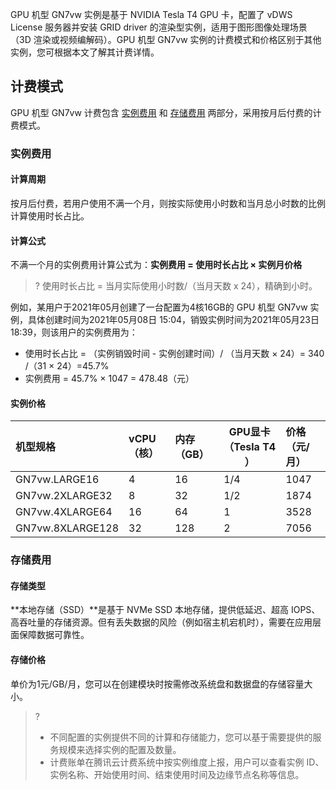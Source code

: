 GPU 机型 GN7vw 实例是基于 NVIDIA Tesla  T4 GPU 卡，配置了 vDWS License 服务器并安装 GRID driver 的渲染型实例，适用于图形图像处理场景（3D 渲染或视频编解码）。GPU 机型 GN7vw 实例的计费模式和价格区别于其他实例，您可根据本文了解其计费详情。

## 计费模式
GPU 机型 GN7vw 计费包含 [实例费用](#instancePrice) 和 [存储费用](#storagePrice) 两部分，采用按月后付费的计费模式。

### 实例费用[](id:instancePrice)

#### 计算周期
按月后付费，若用户使用不满一个月，则按实际使用小时数和当月总小时数的比例计算使用时长占比。

#### 计算公式
不满一个月的实例费用计算公式为：**实例费用 = 使用时长占比 × 实例月价格**
>? 使用时长占比 = 当月实际使用小时数/（当月天数 x 24），精确到小时。
>
例如，某用户于2021年05月创建了一台配置为4核16GB的 GPU 机型 GN7vw 实例，具体创建时间为2021年05月08日 15:04，销毁实例时间为2021年05月23日 18:39，则该用户的实例费用为：

 - 使用时长占比 = （实例销毁时间 - 实例创建时间）/ （当月天数 × 24）= 340 /（31 × 24）=45.7%
 - 实例费用 = 45.7% × 1047 = 478.48（元）

#### 实例价格
<table>
<thead>
<tr>
<th align="left">机型规格</th>
<th align="left">vCPU（核）</th>
<th align="left">内存（GB）</th>
<th>GPU显卡（Tesla T4 ）</th>
<th align="left">价格（元/月）</th>
</tr>
</thead>
<tbody><tr>
<td align="left">GN7vw.LARGE16</td>
<td align="left">4</td>
<td align="left">16</td>
<td>1/4</td>
<td align="left">1047</td>
</tr>
<tr>
<td align="left">GN7vw.2XLARGE32</td>
<td align="left">8</td>
<td align="left">32</td>
<td>1/2</td>
<td align="left">1874</td>
</tr>
<tr>
<td align="left">GN7vw.4XLARGE64</td>
<td align="left">16</td>
<td align="left">64</td>
<td>1</td>
<td align="left">3528</td>
</tr>
<tr>
<td align="left">GN7vw.8XLARGE128</td>
<td align="left">32</td>
<td align="left">128</td>
<td>2</td>
<td align="left">7056</td>
</tr>
</tbody></table>

### 存储费用[](id:storagePrice)

#### 存储类型
**本地存储（SSD）**是基于 NVMe SSD 本地存储，提供低延迟、超高 IOPS、高吞吐量的存储资源。但有丢失数据的风险（例如宿主机宕机时），需要在应用层面保障数据可靠性。

#### 存储价格
单价为1元/GB/月，您可以在创建模块时按需修改系统盘和数据盘的存储容量大小。


>?
>- 不同配置的实例提供不同的计算和存储能力，您可以基于需要提供的服务规模来选择实例的配置及数量。
>- 计费账单在腾讯云计费系统中按实例维度上报，用户可以查看实例 ID、实例名称、开始使用时间、结束使用时间及边缘节点名称等信息。

